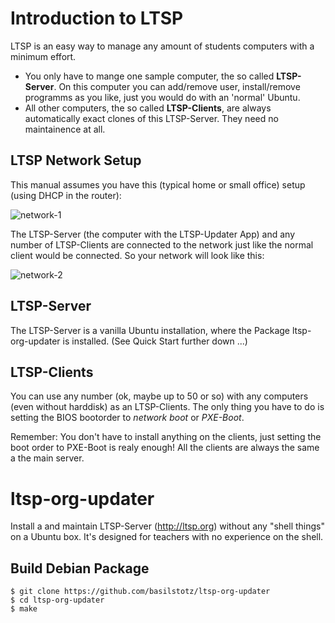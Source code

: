 


# Introduction  to LTSP

LTSP is an easy way to manage any amount of students computers with a minimum effort. 
- You only have to mange one sample computer, the so called **LTSP-Server**. On this computer you can add/remove user, install/remove programms as you like, just you would do with an 'normal' Ubuntu.
- All other computers, the so called **LTSP-Clients**, are always automatically exact clones of this LTSP-Server. They need no maintainence at all. 

## LTSP Network Setup

This manual assumes you have this (typical home or small office) setup (using DHCP in the router):  

![network-1](https://user-images.githubusercontent.com/3853260/143925099-8ea63fc5-d756-4987-b090-3140dc4e5519.png)

The LTSP-Server (the computer with the LTSP-Updater App) and any number of LTSP-Clients are connected to the network just like the normal client would be connected. So your network will look like this:


![network-2](https://user-images.githubusercontent.com/3853260/143925125-dbddc292-9137-4aa9-a658-dfa9f720eb42.png)

## LTSP-Server

The LTSP-Server is a vanilla Ubuntu installation, where the Package ltsp-org-updater is installed. (See Quick Start further down ...)


## LTSP-Clients

You can use any number (ok, maybe up to 50 or so) with any computers (even without harddisk) as an LTSP-Clients. The only thing you have to do is setting the BIOS bootorder to *network boot* or *PXE-Boot*.

Remember: You don't have to install anything on the clients, just setting the boot order to PXE-Boot is realy enough! All the clients are always the same a the main server.


# ltsp-org-updater

Install a and maintain LTSP-Server (http://ltsp.org) without any "shell things" on a Ubuntu box. It's designed for teachers with no experience on the shell.



## Build Debian Package

```
$ git clone https://github.com/basilstotz/ltsp-org-updater
$ cd ltsp-org-updater
$ make
```

